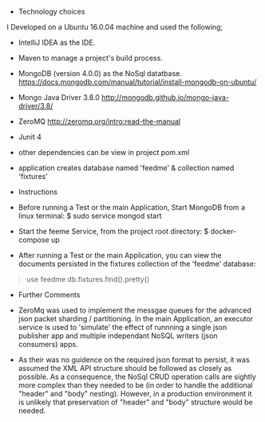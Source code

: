 
* Technology choices

I Developed on a Ubuntu 16.0.04 machine and used the following;

- IntelliJ IDEA as the IDE.

- Maven to manage a project's build process.

- MongoDB (version 4.0.0) as the NoSql datatbase. 
https://docs.mongodb.com/manual/tutorial/install-mongodb-on-ubuntu/

- Mongo Java Driver 3.8.0
http://mongodb.github.io/mongo-java-driver/3.8/

- ZeroMQ
http://zeromq.org/intro:read-the-manual

- Junit 4

- other dependencies can be view in project pom.xml

- application creates database named 'feedme' & collection named 'fixtures'

* Instructions

- Before running a Test or the main Application, Start MongoDB from a linux terminal:
 $ sudo service mongod start

- Start the feeme Service, from the project root directory:
 $ docker-compose up

- After running a Test or the main Application, you can view the documents persisted in the fixtures collection of the 'feedme' database:
 > use feedme
 > db.fixtures.find().pretty()

* Further Comments
- ZeroMq was used to implement the messgae queues for the advanced json packet sharding / partitioning.
In the main Application, an executor service is used to 'simulate' the effect of runnning a single json publisher app and multiple independant NoSQL writers (json consumers) apps.

- As their was no guidence on the required json format to persist, it was assumed the XML API structure should be followed as closely as possible. As a consequence, the NoSql CRUD operation calls are sightly more complex than they needed to be (in order to handle the additional "header" and "body" nesting). However, in a production environment it is unlikely that preservation of "header" and "body" structure would be needed.
